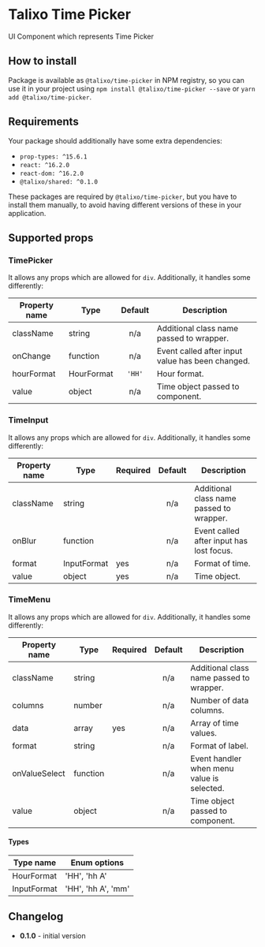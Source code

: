 # Talixo Time Picker

UI Component which represents Time Picker

## How to install

Package is available as `@talixo/time-picker` in NPM registry, so you can use it in your project
using `npm install @talixo/time-picker --save` or `yarn add @talixo/time-picker`.

## Requirements

Your package should additionally have some extra dependencies:

- `prop-types: ^15.6.1`
- `react: ^16.2.0`
- `react-dom: ^16.2.0`
- `@talixo/shared: ^0.1.0`

These packages are required by `@talixo/time-picker`, but you have to install them manually,
to avoid having different versions of these in your application.

## Supported props

### TimePicker

It allows any props which are allowed for `div`. Additionally, it handles some differently:

Property name | Type       | Default | Description
--------------|------------|:-------:|--------------------------------
className     | string     | n/a     | Additional class name passed to wrapper.
onChange      | function   | n/a     | Event called after input value has been changed.
hourFormat    | HourFormat | `'HH'`  | Hour format.
value         | object     | n/a     | Time object passed to component.

### TimeInput

It allows any props which are allowed for `div`. Additionally, it handles some differently:

Property name | Type        | Required | Default | Description
--------------|-------------|----------|:-------:|--------------------------------
className     | string      |          | n/a     | Additional class name passed to wrapper.
onBlur        | function    |          | n/a     | Event called after input has lost focus.
format        | InputFormat | yes      | n/a     | Format of time.
value         | object      | yes      | n/a     | Time object.

### TimeMenu

It allows any props which are allowed for `div`. Additionally, it handles some differently:

Property name | Type     | Required | Default | Description
--------------|----------|----------|:-------:|--------------------------------
className     | string   |          | n/a     | Additional class name passed to wrapper.
columns       | number   |          | n/a     | Number of data columns.
data          | array    | yes      | n/a     | Array of time values.
format        | string   |          | n/a     | Format of label.
onValueSelect | function |          | n/a     | Event handler when menu value is selected.
value         | object   |          | n/a     | Time object passed to component.

#### Types

Type name      | Enum options
---------------|---------------------------------------------------
HourFormat     | 'HH', 'hh A'
InputFormat    | 'HH', 'hh A', 'mm'


## Changelog

- **0.1.0** - initial version
